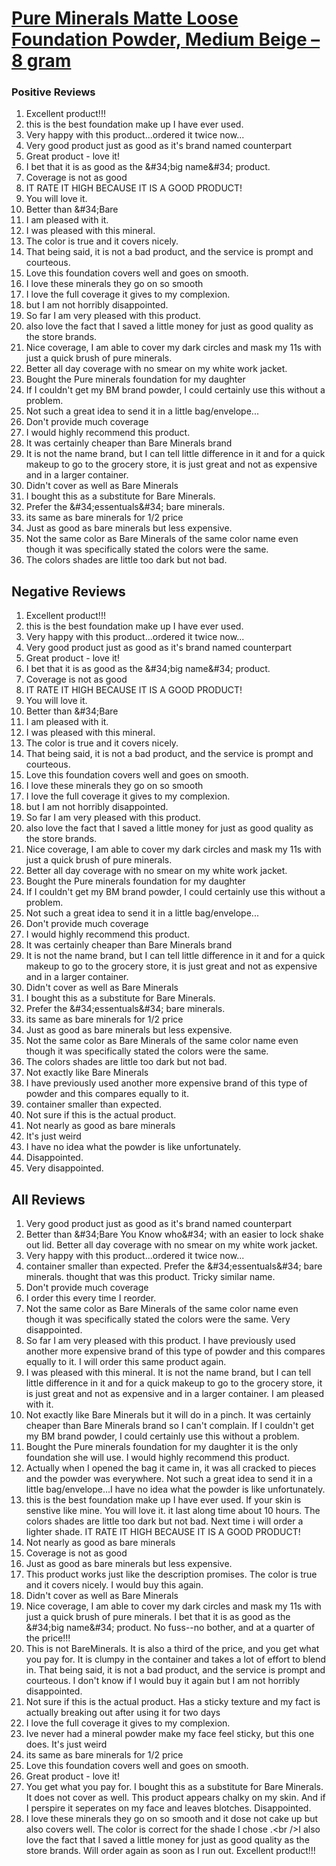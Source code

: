 # [Pure Minerals Matte Loose Foundation Powder, Medium Beige – 8 gram](https://products.checkmycream.com/products/Pure-Minerals-Matte-Loose-Foundation-Powder-Medium-Beige-8-gram.html)

### Positive Reviews

<ol>
      <li>Excellent product!!!</li>
      <li>this is the best foundation make up I have ever used.</li>
      <li>Very happy with this product...ordered it twice now...</li>
      <li>Very good product just as good as it&#x27;s brand named counterpart</li>
      <li>Great product - love it!</li>
      <li>I bet that it is as good as the &amp;#34;big name&amp;#34; product.</li>
      <li>Coverage is not as good</li>
      <li>IT RATE IT HIGH BECAUSE IT IS A GOOD PRODUCT!</li>
      <li>You will love it.</li>
      <li>Better than &amp;#34;Bare</li>
      <li>I am pleased with it.</li>
      <li>I was pleased with this mineral.</li>
      <li>The color is true and it covers nicely.  </li>
      <li>That being said, it is not a bad product, and the service is prompt and courteous.</li>
      <li>Love this foundation covers well and goes on smooth.</li>
      <li>I love these minerals they go on so smooth</li>
      <li>I love the full coverage it gives to my complexion.</li>
      <li>but I am not horribly disappointed.</li>
      <li>So far I am very pleased with this product.</li>
      <li>also love the fact that I saved a little money for just as good quality as the store brands.</li>
      <li>Nice coverage, I am able to cover my dark circles and mask my 11s with just a quick brush of pure minerals.</li>
      <li>Better all day coverage with no smear on my white work jacket.</li>
      <li>Bought the Pure minerals foundation for my daughter</li>
      <li>If I couldn&#x27;t get my BM brand powder, I could certainly use this without a problem.</li>
      <li>Not such a great idea to send it in a little bag/envelope...</li>
      <li>Don&#x27;t provide much coverage</li>
      <li>I would highly recommend this product.</li>
      <li>It was certainly cheaper than Bare Minerals brand</li>
      <li>It is not the name brand, but I can tell little difference in it and for a quick makeup to go to the grocery store, it is just great and not as expensive and in a larger container.</li>
      <li>Didn&#x27;t cover as well as Bare Minerals</li>
      <li>I bought this as a substitute for Bare Minerals.</li>
      <li>Prefer the &amp;#34;essentuals&amp;#34; bare minerals.</li>
      <li>its same as bare minerals for 1/2 price</li>
      <li>Just as good as bare minerals but less expensive.</li>
      <li>Not the same color as Bare Minerals of the same color name even though it was specifically stated the colors were the same.  </li>
      <li>The colors shades are little too dark but not bad.</li>
</ol>


<h2>Negative Reviews</h2>
<ol>
<li> Excellent product!!!</li>
<li> this is the best foundation make up I have ever used.</li>
<li> Very happy with this product...ordered it twice now...</li>
<li> Very good product just as good as it&#x27;s brand named counterpart</li>
<li> Great product - love it!</li>
<li> I bet that it is as good as the &amp;#34;big name&amp;#34; product.</li>
<li> Coverage is not as good</li>
<li> IT RATE IT HIGH BECAUSE IT IS A GOOD PRODUCT!</li>
<li> You will love it.</li>
<li> Better than &amp;#34;Bare</li>
<li> I am pleased with it.</li>
<li> I was pleased with this mineral.</li>
<li> The color is true and it covers nicely.  </li>
<li> That being said, it is not a bad product, and the service is prompt and courteous.</li>
<li> Love this foundation covers well and goes on smooth.</li>
<li> I love these minerals they go on so smooth</li>
<li> I love the full coverage it gives to my complexion.</li>
<li> but I am not horribly disappointed.</li>
<li> So far I am very pleased with this product.</li>
<li> also love the fact that I saved a little money for just as good quality as the store brands.</li>
<li> Nice coverage, I am able to cover my dark circles and mask my 11s with just a quick brush of pure minerals.</li>
<li> Better all day coverage with no smear on my white work jacket.</li>
<li> Bought the Pure minerals foundation for my daughter</li>
<li> If I couldn&#x27;t get my BM brand powder, I could certainly use this without a problem.</li>
<li> Not such a great idea to send it in a little bag/envelope...</li>
<li> Don&#x27;t provide much coverage</li>
<li> I would highly recommend this product.</li>
<li> It was certainly cheaper than Bare Minerals brand</li>
<li> It is not the name brand, but I can tell little difference in it and for a quick makeup to go to the grocery store, it is just great and not as expensive and in a larger container.</li>
<li> Didn&#x27;t cover as well as Bare Minerals</li>
<li> I bought this as a substitute for Bare Minerals.</li>
<li> Prefer the &amp;#34;essentuals&amp;#34; bare minerals.</li>
<li> its same as bare minerals for 1/2 price</li>
<li> Just as good as bare minerals but less expensive.</li>
<li> Not the same color as Bare Minerals of the same color name even though it was specifically stated the colors were the same.  </li>
<li> The colors shades are little too dark but not bad.</li>
<li> Not exactly like Bare Minerals</li>
<li> I have previously used another more expensive brand of this type of powder and this compares equally to it.</li>
<li> container smaller than expected.</li>
<li> Not sure if this is the actual product.</li>
<li> Not nearly as good as bare minerals</li>
<li> It&#x27;s just weird</li>
<li> I have no idea what the powder is like unfortunately.</li>
<li> Disappointed.</li>
<li> Very disappointed.</li>
</ol>

<h2>All Reviews</h2>

<ol>
    <li> Very good product just as good as it&#x27;s brand named counterpart</li>
    <li> Better than &amp;#34;Bare You Know who&amp;#34; with an easier to lock shake out lid. Better all day coverage with no smear on my white work jacket.</li>
    <li> Very happy with this product...ordered it twice now...</li>
    <li> container smaller than expected. Prefer the &amp;#34;essentuals&amp;#34; bare minerals. thought that was this product. Tricky similar name.</li>
    <li> Don&#x27;t provide much coverage</li>
    <li> I order this every time I reorder.</li>
    <li> Not the same color as Bare Minerals of the same color name even though it was specifically stated the colors were the same.  Very disappointed.</li>
    <li> So far I am very pleased with this product. I have previously used another more expensive brand of this type of powder and this compares equally to it. I will order this same product again.</li>
    <li> I was pleased with this mineral. It is not the name brand, but I can tell little difference in it and for a quick makeup to go to the grocery store, it is just great and not as expensive and in a larger container. I am pleased with it.</li>
    <li> Not exactly like Bare Minerals but it will do in a pinch.  It was certainly cheaper than Bare Minerals brand so I can&#x27;t complain.  If I couldn&#x27;t get my BM brand powder, I could certainly use this without a problem.</li>
    <li> Bought the Pure minerals foundation for my daughter it is the only foundation she will use. I would highly recommend this product.</li>
    <li> Actually when I opened the bag it came in, it was all cracked to pieces and the powder was everywhere.  Not such a great idea to send it in a little bag/envelope...I have no idea what the powder is like unfortunately.</li>
    <li> this is the best foundation make up I have ever used. If  your skin  is senstive like mine. You will love it. it last along time about 10 hours. The colors shades are little too dark but not bad. Next time i will order a lighter shade. IT RATE IT HIGH BECAUSE IT IS A GOOD PRODUCT!</li>
    <li> Not nearly as good as bare minerals</li>
    <li> Coverage is not as good</li>
    <li> Just as good as bare minerals but less expensive.</li>
    <li> This product works just like the description promises.  The color is true and it covers nicely.  I would buy this again.</li>
    <li> Didn&#x27;t cover as well as Bare Minerals</li>
    <li> Nice coverage, I am able to cover my dark circles and mask my 11s with just a quick brush of pure minerals. I bet that it is as good as the &amp;#34;big name&amp;#34; product. No fuss--no bother, and at a quarter of the price!!!</li>
    <li> This is not BareMinerals. It is also a third of the price, and you get what you pay for. It is clumpy in the container and takes a lot of effort to blend in. That being said, it is not a bad product, and the service is prompt and courteous. I don&#x27;t know if I would buy it again but I am not horribly disappointed.</li>
    <li> Not sure if this is the actual product. Has a sticky texture and my fact is actually breaking out after using it for two days</li>
    <li> I love the full coverage it gives to my complexion.</li>
    <li> Ive never had a mineral powder make my face feel sticky, but this one does. It&#x27;s just weird</li>
    <li> its same as bare minerals for 1/2 price</li>
    <li> Love this foundation covers well and goes on smooth.</li>
    <li> Great product - love it!</li>
    <li> You get what you pay for. I bought this as a substitute for Bare Minerals. It does not cover as well. This product appears chalky on my skin. And if I perspire it seperates on my face and leaves blotches. Disappointed.</li>
    <li> I love these minerals they go on so smooth and it dose not cake up but also covers well. The color is correct for the shade I chose .&lt;br /&gt;I also love the fact that I saved a little money for just as good quality as the store brands. Will order again as soon as I run out. Excellent product!!!</li>
</ol>




